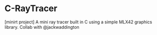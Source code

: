 # C-RayTracer
[minirt project] A mini ray tracer built in C using a simple MLX42 graphics library. Collab with @jackwaddington
